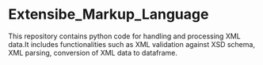 # Extensibe_Markup_Language
This repository contains python code for handling and processing XML data.It includes functionalities such as XML validation against XSD schema, XML parsing, conversion of XML data to dataframe.
